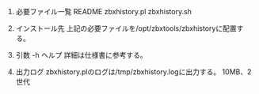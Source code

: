 1. 必要ファイル一覧
README
zbxhistory.pl
zbxhistory.sh

2. インストール先
上記の必要ファイルを/opt/zbxtools/zbxhistoryに配置する。

3. 引数
-h ヘルプ
詳細は仕様書に参考する。

4. 出力ログ
zbxhistory.plのログは/tmp/zbxhistory.logに出力する。
10MB、2世代
